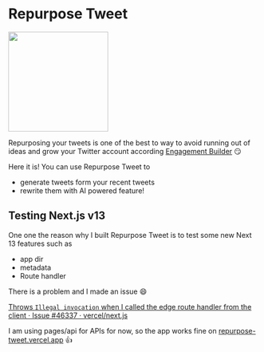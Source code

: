 # Repurpose Tweet

<img src="https://user-images.githubusercontent.com/980588/221081201-1df655df-aef5-4d38-886d-a51629a188f7.gif" width="200" />


Repurposing your tweets is one of the best to way to avoid running out of ideas and grow your Twitter account according [Engagement Builder](https://engagementbuilder.com/growth-academy/get-your-first-1000-twitter-followers/) 😏

Here it is! You can use Repurpose Tweet to

* generate tweets form your recent tweets
* rewrite them with AI powered feature!

## Testing Next.js v13

One one the reason why I built Repurpose Tweet is to test some new Next 13 features such as
* app dir
* metadata
* Route handler

There is a problem and I made an issue 😄

[Throws `Illegal invocation` when I called the edge route handler from the client · Issue #46337 · vercel/next.js](https://github.com/vercel/next.js/issues/46337)

I am using pages/api for APIs for now, so the app works fine on [repurpose-tweet.vercel.app](https://repurpose-tweet.vercel.app/) 👍
